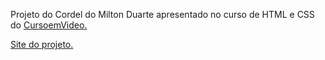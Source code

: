 Projeto do Cordel do Milton Duarte apresentado
no curso de HTML e CSS do <a href="https://www.cursoemvideo.com">CursoemVideo.</a>

<a href="https://marcobmendes.github.io/projeto-cordel/"> Site do projeto.</a>